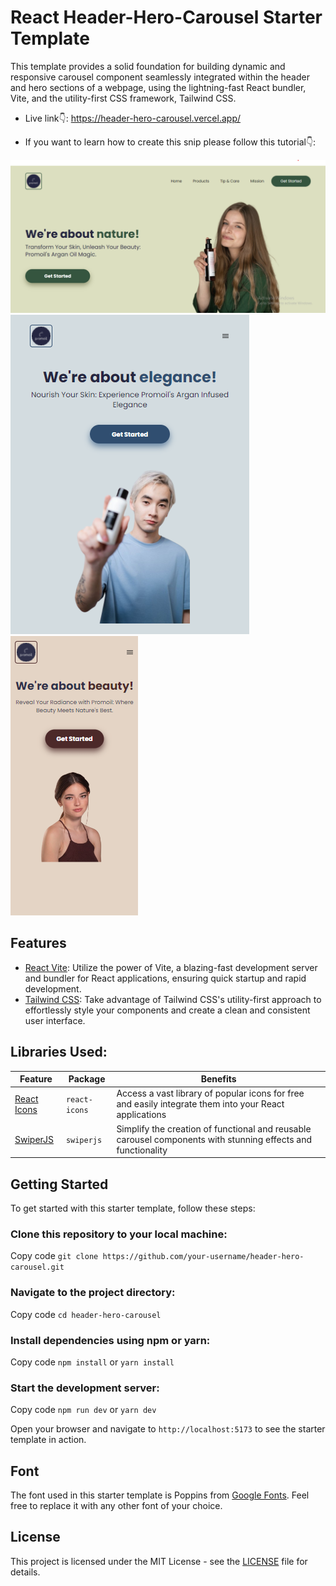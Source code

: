 # React Header-Hero-Carousel Starter Template
This template provides a solid foundation for building dynamic and responsive carousel component seamlessly integrated within the header and hero sections of a webpage, using the lightning-fast React bundler, Vite, and the utility-first CSS framework, Tailwind CSS.

- Live link👇:
https://header-hero-carousel.vercel.app/

- If you want to learn how to create this snip please follow this tutorial👇:


![Screenshot](https://github.com/Adedeji-Taiwo/Header-Hero-Carousel-Starter-Template/blob/main/src/assets/shots/largeScreen.png)
![Screenshot](https://github.com/Adedeji-Taiwo/Header-Hero-Carousel-Starter-Template/blob/main/src/assets/shots/tabScreen.png)
![Screenshot](https://github.com/Adedeji-Taiwo/Header-Hero-Carousel-Starter-Template/blob/main/src/assets/shots/mobileScreen.png)



## Features
-  [React Vite](https://vitejs.dev/guide/): Utilize the power of Vite, a blazing-fast development server and bundler for React applications, ensuring quick startup and rapid development.
-  [Tailwind CSS](https://tailwindcss.com/docs/guides/vite/): Take advantage of Tailwind CSS's utility-first approach to effortlessly style your components and create a clean and consistent user interface.

## Libraries Used:
| Feature  | Package | Benefits |
| ------------- | ------------- | ------------- |
| [React Icons](https://react-icons.github.io/react-icons/) |  `react-icons` | Access a vast library of popular icons for free and easily integrate them into your React applications |
| [SwiperJS](https://swiperjs.com/react) | `swiperjs`  | Simplify the creation of functional and reusable carousel components with stunning effects and functionality  |


## Getting Started
To get started with this starter template, follow these steps:

### Clone this repository to your local machine:

Copy code
`git clone https://github.com/your-username/header-hero-carousel.git`

### Navigate to the project directory:

Copy code
`cd header-hero-carousel`

### Install dependencies using npm or yarn:

Copy code
`npm install` or `yarn install`

### Start the development server:

Copy code
`npm run dev` or `yarn dev`

Open your browser and navigate to `http://localhost:5173` to see the starter template in action.


## Font
The font used in this starter template is Poppins from [Google Fonts](https://fonts.google.com/). Feel free to replace it with any other font of your choice.

## License
This project is licensed under the MIT License - see the [LICENSE](https://github.com/Adedeji-Taiwo/Header-Hero-Carousel-Starter-Template/blob/main/LICENSE) file for details.



